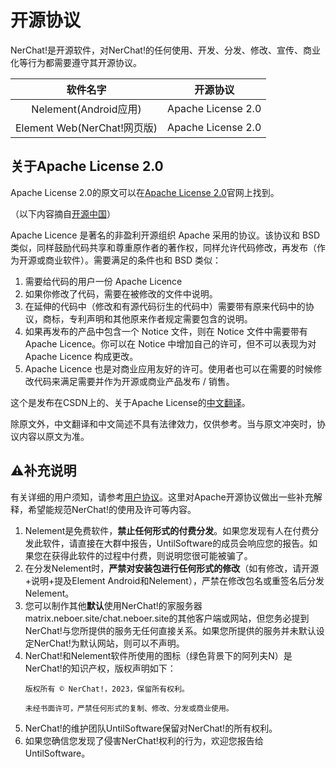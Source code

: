 # 开源协议

NerChat!是开源软件，对NerChat!的任何使用、开发、分发、修改、宣传、商业化等行为都需要遵守其开源协议。

| 软件名字|开源协议 |
| :----:            | :--------: |
|Nelement(Android应用)|Apache License 2.0|
|Element Web(NerChat!网页版)|Apache License 2.0|

## 关于Apache License 2.0

Apache License 2.0的原文可以在[Apache License 2.0](https://www.apache.org/licenses/LICENSE-2.0)官网上找到。

（以下内容摘自[开源中国](https://www.oschina.net/question/12_2828)）

Apache Licence 是著名的非盈利开源组织 Apache 采用的协议。该协议和 BSD 类似，同样鼓励代码共享和尊重原作者的著作权，同样允许代码修改，再发布（作为开源或商业软件）。需要满足的条件也和 BSD 类似：

1. 需要给代码的用户一份 Apache Licence
2. 如果你修改了代码，需要在被修改的文件中说明。
3. 在延伸的代码中（修改和有源代码衍生的代码中）需要带有原来代码中的协议，商标，专利声明和其他原来作者规定需要包含的说明。
4. 如果再发布的产品中包含一个 Notice 文件，则在 Notice 文件中需要带有 Apache Licence。你可以在 Notice 中增加自己的许可，但不可以表现为对 Apache Licence 构成更改。
5. Apache Licence 也是对商业应用友好的许可。使用者也可以在需要的时候修改代码来满足需要并作为开源或商业产品发布 / 销售。

这个是发布在CSDN上的、关于Apache License的[中文翻译](https://blog.csdn.net/liumiaocn/article/details/107360719)。

除原文外，中文翻译和中文简述不具有法律效力，仅供参考。当与原文冲突时，协议内容以原文为准。

## ⚠️补充说明

有关详细的用户须知，请参考[用户协议](terms-of-usage)。这里对Apache开源协议做出一些补充解释，希望能规范NerChat!的使用及许可等内容。

1. Nelement是免费软件，**禁止任何形式的付费分发**。如果您发现有人在付费分发此软件，请直接在大群中报告，UntilSoftware的成员会响应您的报告。如果您在获得此软件的过程中付费，则说明您很可能被骗了。
2. 在分发Nelement时，**严禁对安装包进行任何形式的修改**（如有修改，请开源+说明+提及Element Android和Nelement），严禁在修改包名或重签名后分发Nelement。
3. 您可以制作其他**默认**使用NerChat!的家服务器matrix.neboer.site/chat.neboer.site的其他客户端或网站，但您务必提到NerChat!与您所提供的服务无任何直接关系。如果您所提供的服务并未默认设定NerChat!为默认网站，则可以不声明。
4. NerChat!和Nelement软件所使用的图标（绿色背景下的阿列夫N）是NerChat!的知识产权，版权声明如下：
    ```
    版权所有 © NerChat!，2023，保留所有权利。

    未经书面许可，严禁任何形式的复制、修改、分发或商业使用。
    ```
5. NerChat!的维护团队UntilSoftware保留对NerChat!的所有权利。
6. 如果您确信您发现了侵害NerChat!权利的行为，欢迎您报告给UntilSoftware。